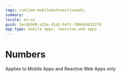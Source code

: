 ```yaml
---
tags: runtime-mobileandreactiveweb;  
summary: 
locale: en-us
guid: 3ec6b9d0-a32e-4142-b4fc-700bb4835278
app_type: mobile apps, reactive web apps
---
```


# Numbers

<div class="info" markdown="1">

Applies to Mobile Apps and Reactive Web Apps only

</div>
